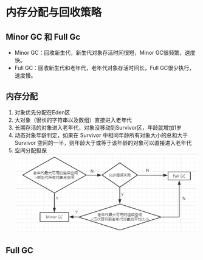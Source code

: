 # 内存分配与回收策略

## Minor GC 和 Full Gc
* Minor GC：回收新生代，新生代对象存活时间很短，Minor GC很频繁，速度快。
* Full GC：回收新生代和老年代，老年代对象存活时间长，Full GC很少执行，速度慢。

## 内存分配
1. 对象优先分配在Eden区
2. 大对象（很长的字符串以及数组）直接进入老年代
3. 长期存活的对象进入老年代，对象没移动到Survivor区，年龄就增加1岁
4. 动态对象年龄判定，如果在 Survivor 中相同年龄所有对象大小的总和大于 Survivor 空间的一半，则年龄大于或等于该年龄的对象可以直接进入老年代
5. 空间分配担保
![title](https://raw.githubusercontent.com/pallcard/noteImg/master/noteImg/2020/03/17/Popo%E6%88%AA%E5%9B%BE2020317153433-1584430498307.png)

## Full GC
